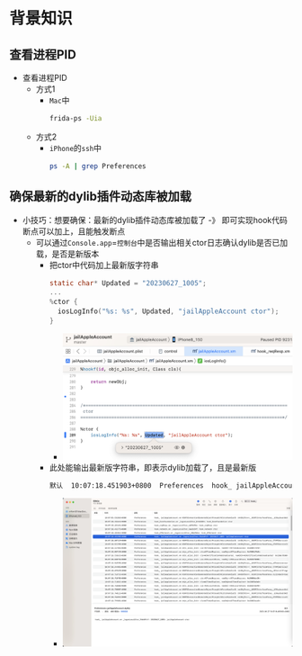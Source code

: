 # 背景知识

## 查看进程PID

* 查看进程PID
  * 方式1
    * `Mac`中
      ```bash
      frida-ps -Uia
      ```
  * 方式2
    * `iPhone`的`ssh`中
      ```bash
      ps -A | grep Preferences
      ```

## 确保最新的dylib插件动态库被加载

* 小技巧：想要确保：最新的dylib插件动态库被加载了 -》 即可实现hook代码断点可以加上，且能触发断点
  * 可以通过`Console.app`=`控制台`中是否输出相关ctor日志确认dylib是否已加载，是否是新版本
    * 把ctor中代码加上最新版字符串
      ```c
      static char* Updated = "20230627_1005";
      ...
      %ctor {
        iosLogInfo("%s: %s", Updated, "jailAppleAccount ctor");
      }
      ```
      * ![hook_ctor_updated](../assets/img/hook_ctor_updated.png)
    * 此处能输出最新版字符串，即表示dylib加载了，且是最新版
      ```bash
      默认  10:07:18.451903+0800  Preferences  hook_ jailAppleAccount.xm _logosLocalCtor_96660fcf: 20230627_1005: jailAppleAccount ctor
      ```
      * ![console_log_show_updated_ctor](../assets/img/console_log_show_updated_ctor.png)
